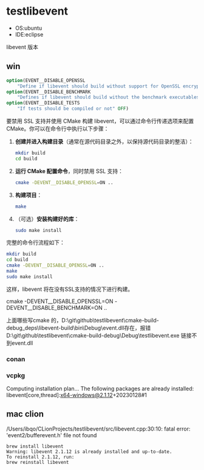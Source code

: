 # testlibevent

- OS:ubuntu
- IDE:eclipse

libevent 版本

## win

```cmake
option(EVENT__DISABLE_OPENSSL
    "Define if libevent should build without support for OpenSSL encryption" OFF)
option(EVENT__DISABLE_BENCHMARK
    "Defines if libevent should build without the benchmark executables" OFF)
option(EVENT__DISABLE_TESTS
    "If tests should be compiled or not" OFF)
```

要禁用 SSL 支持并使用 CMake 构建 libevent，可以通过命令行传递选项来配置 CMake。你可以在命令行中执行以下步骤：

1. **创建并进入构建目录**（通常在源代码目录之外，以保持源代码目录的整洁）：
    ```sh
    mkdir build
    cd build
    ```

2. **运行 CMake 配置命令**，同时禁用 SSL 支持：
    ```sh
    cmake -DEVENT__DISABLE_OPENSSL=ON ..
    ```

3. **构建项目**：
    ```sh
    make
    ```

4. （可选）**安装构建好的库**：
    ```sh
    sudo make install
    ```

完整的命令行流程如下：
```sh
mkdir build
cd build
cmake -DEVENT__DISABLE_OPENSSL=ON ..
make
sudo make install
```

这样，libevent 将在没有SSL支持的情况下进行构建。

cmake -DEVENT__DISABLE_OPENSSL=ON -DEVENT__DISABLE_BENCHMARK=ON ..

上面哪些写cmake 的，D:\git\github\testlibevent\cmake-build-debug\_deps\libevent-build\bin\Debug\event.dll存在，报错 D:\git\github\testlibevent\cmake-build-debug\Debug\testlibevent.exe 链接不到event.dll

### conan

### vcpkg
Computing installation plan...
The following packages are already installed:
libevent[core,thread]:x64-windows@2.1.12+20230128#1

## mac clion
/Users/ibqo/CLionProjects/testlibevent/src/libevent.cpp:30:10: fatal error: 'event2/bufferevent.h' file not found

```shell
brew install libevent
Warning: libevent 2.1.12 is already installed and up-to-date.
To reinstall 2.1.12, run:
brew reinstall libevent
```



